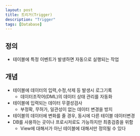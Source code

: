 ```yaml
---
layout: post
title: 트리거(Trigger)
description: "Trigger"
tags: [Database]
---
```

## 정의
- 테이블에 특정 이벤트가 발생하면 자동으로 실행되는 작업

## 개념
- 테이블에 데이터의 입력,수정,삭제 등 발생시 로그기록
	- 데이터조작어(DML)의  데이터 상태 관리를 자동화
- 테이블에 입력되는 데이터 무결성검사
    - 부정확, 무허가, 일관성이 없는 데이터 변경을 방지
- 테이블의 데이터에 변화를 줄 경우, 동시에 다른 테이블 데이터변경
- DB를 사용하는 곳이나 프로시저로도 가능하지만 최종검증을 위함
    - View에 대해서가 아닌 테이블에 대해서만 정의될 수 있다